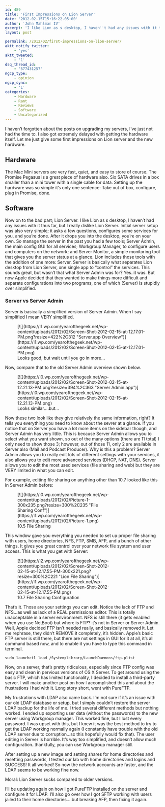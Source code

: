 ```yaml
---
id: 489
title: 'First Impressions on Lion Server'
date: '2012-02-15T15:16:22-05:00'
author: 'John Mahlman IV'
excerpt: 'I like Lion as s desktop, I haven''t had any issues with it thus far, but I really dislike Lion Server. Initial server setup was also very simple; it asks a few questions, configures some services for you, and you''re done.  After it drops you into the desktop, you''re on your own.  So manage the server in the past you had a few tools; Server Admin, the main config GUI for all services; Workgroup Manager, to configure users and computers on the network; and Server Monitor, a simple monitoring tool that gives you the server status at a glance.  Lion includes those tools with the addition of one more: Server.  Server is basically what separates Lion desktop from Lion Server, one single app to "control" the services.  This sounds great, but wasn''t that what Server Admin was for?  Yes..it was.  But now Apple decided that they wanted to make things more difficult and separate configurations into two programs, one of which (Server) is stupidly over simplified.'
layout: post

permalink: /2012/02/first-impressions-on-lion-server/
aktt_notify_twitter:
    - 'yes'
aktt_tweeted:
    - '1'
dsq_thread_id:
    - '577431257'
ngcp_type:
    - opinion
ngcp_sync:
    - '1'
categories:
    - Hardware
    - Rant
    - Reviews
    - Software
    - Uncategorized
---
```


I haven’t forgotten about the posts on upgrading my servers, I’ve just not had the time to. I also got extremely delayed with getting the hardware itself. Let me just give some first impressions on Lion server and the new hardware.

## Hardware

The Mac Mini servers are very fast, quiet, and easy to store of course. The Promise Pegasus is a great piece of hardware also. Six SATA drives in a box smaller than a mini tower with a single cable for data. Setting up the hardware was so simple it’s only one sentence: Take out of box, configure, plug in Promise, done.

## Software

Now on to the bad part; Lion Server. I like Lion as s desktop, I haven’t had any issues with it thus far, but I really dislike Lion Server. Initial server setup was also very simple; it asks a few questions, configures some services for you, and you’re done. After it drops you into the desktop, you’re on your own. So manage the server in the past you had a few tools; Server Admin, the main config GUI for all services; Workgroup Manager, to configure users and computers on the network; and Server Monitor, a simple monitoring tool that gives you the server status at a glance. Lion includes those tools with the addition of one more: Server. Server is basically what separates Lion desktop from Lion Server, one single app to “control” the services. This sounds great, but wasn’t that what Server Admin was for? Yes..it was. But now Apple decided that they wanted to make things more difficult and separate configurations into two programs, one of which (Server) is stupidly over simplified.

### Server vs Server Admin

Server is basically a simplified version of Server Admin. When I say simplified I mean VERY simplified.

<figure class="thumbnail wp-caption aligncenter" id="attachment_496" style="width: 432px">[![](https://i1.wp.com/yearofthegeek.net/wp-content/uploads/2012/02/Screen-Shot-2012-02-15-at-12.17.01-PM.png?resize=422%2C312 "Server.app Overview")](https://i1.wp.com/yearofthegeek.net/wp-content/uploads/2012/02/Screen-Shot-2012-02-15-at-12.17.01-PM.png)<figcaption class="caption wp-caption-text">Looks good, but wait until you go in more...</figcaption></figure>Now, compare that to the old Server Admin overview shown below.

<figure class="thumbnail wp-caption aligncenter" id="attachment_498" style="width: 404px">[![](https://i0.wp.com/yearofthegeek.net/wp-content/uploads/2012/02/Screen-Shot-2012-02-15-at-12.21.13-PM.png?resize=394%2C363 "Server Admin.app")](https://i0.wp.com/yearofthegeek.net/wp-content/uploads/2012/02/Screen-Shot-2012-02-15-at-12.21.13-PM.png)<figcaption class="caption wp-caption-text">Looks similar....but...</figcaption></figure>Now these two look like they give relatively the same information, right? It tells you everything you need to know about the sevrer at a glance. If you notice that on Server you have a lot more items on the sidebar though, and Server Admin has very little. This is because Server Admin allows you to select what you want shown, so out of the many options (there are 11 total) I only need to show those 3; however, out of those 11, only 2 are available in Server also (Mail and Podcast Producer). Why is this a problem? Server Admin allows you to really edit lots of different settings with your services, it also allows you to edit more advanced services (DHCP, NAT, DNS). Server allows you to edit the most used services (file sharing and web) but they are VERY limited in what you can edit.

For example, editing file sharing on anything other than 10.7 looked like this in Server Admin before:

<figure class="thumbnail wp-caption aligncenter" id="attachment_499" style="width: 310px">[![](https://i0.wp.com/yearofthegeek.net/wp-content/uploads/2012/02/Picture-1-300x235.png?resize=300%2C235 "File Sharing Conf")](https://i1.wp.com/yearofthegeek.net/wp-content/uploads/2012/02/Picture-1.png)<figcaption class="caption wp-caption-text">10.5 File Sharing</figcaption></figure>This window gave you everything you needed to set up proper file sharing with users, home directories, NFS, FTP, SMB, AFP, and a bunch of other things. It gives you great control over your network file system and user access. This is what you get with Server:

<figure class="thumbnail wp-caption aligncenter" id="attachment_501" style="width: 310px">[![](https://i2.wp.com/yearofthegeek.net/wp-content/uploads/2012/02/Screen-Shot-2012-02-15-at-12.17.55-PM-300x221.png?resize=300%2C221 "Lion File Sharing")](https://i1.wp.com/yearofthegeek.net/wp-content/uploads/2012/02/Screen-Shot-2012-02-15-at-12.17.55-PM.png)<figcaption class="caption wp-caption-text">10.7 File Sharing Configuration</figcaption></figure>That’s it. Those are your settings you can edit. Notice the lack of FTP and NFS…as well as lack of a REAL permissions editor. This is totally unacceptable in a server environment. NFS is still there (it gets enabled when you use NetBoot) but where is FTP? it’s not in Server or Server Admin. Well, Apple decided FTP isn’t needed really, and basically removed it. Let me rephrase, they didn’t REMOVE it completely, it’s hidden. Apple’s basic FTP server is still there, but there are not settings in GUI for it at all, it’s all command based now, and to enable it you have to type this command in terminal.

`sudo launchctl load /System/Library/LaunchDaemons/ftp.plist`

Now, on a server, that’s pretty ridiculous, especially since FTP config was easy and clean in pervious versions of OS X Server. To get around using the basic FTP, which has limited functionality, I decided to install a third-party server. I will make another post on how I accomplished this and about the frustrations I had with it. Long story short, went with PureFTP.

My frustrations with LDAP also came back. I’m not sure if it’s an issue with our old LDAP database or setup, but I simply couldn’t restore the server LDAP backup for the life of me. I tried several different methods but nothing worked. I ended up exporting user data (without the passwords) to the new server using Workgroup manager. This worked fine, but I lost every password. I was upset with this, but I knew it was the best method to try to get the LDAP working normally again (I constantly have trouble with the old LDAP server due to corruption…so this hopefully would fix that). The user editing in Server is horrible. It’s way too simplified, and doesn’t allow much configuration..thankfully, you can use Workgroup manager still.

After setting up a new image and setting shares for home directories and resetting passwords, I tested our lab with home directories and logins and SUCCESS! It all worked! So now the network accounts are faster, and the LDAP seems to be working fine now.

Moral: Lion Server sucks compared to older versions.

I’ll be updating again on how I got PureFTP installed on the server and configure it for LDAP. I’ll also go over how I got SFTP working with users jailed to their home directories….but breaking AFP, then fixing it again.